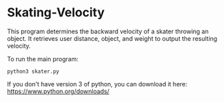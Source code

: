 # Skating-Velocity
This program determines the backward velocity of a skater throwing an object. It retrieves user distance, object, and weight to output the resulting velocity.

To run the main program:
```
python3 skater.py
```

If you don't have version 3 of python, you can download it here: https://www.python.org/downloads/
